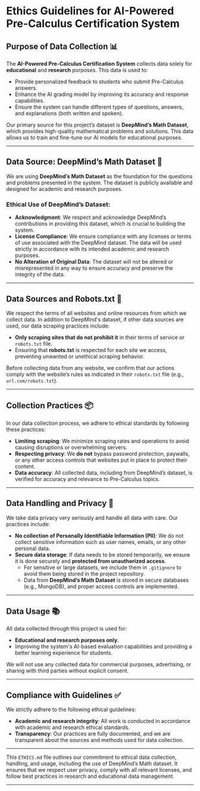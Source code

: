 # **Ethics Guidelines for AI-Powered Pre-Calculus Certification System**

## **Purpose of Data Collection** 📊

The **AI-Powered Pre-Calculus Certification System** collects data solely for **educational** and **research** purposes. This data is used to:
- Provide personalized feedback to students who submit Pre-Calculus answers.
- Enhance the AI grading model by improving its accuracy and response capabilities.
- Ensure the system can handle different types of questions, answers, and explanations (both written and spoken).

Our primary source for this project’s dataset is **DeepMind’s Math Dataset**, which provides high-quality mathematical problems and solutions. This data allows us to train and fine-tune our AI models for educational purposes.

---

## **Data Source: DeepMind’s Math Dataset** 📂

We are using **DeepMind’s Math Dataset** as the foundation for the questions and problems presented in the system. The dataset is publicly available and designed for academic and research purposes.

### **Ethical Use of DeepMind’s Dataset**:
- **Acknowledgment**: We respect and acknowledge DeepMind’s contributions in providing this dataset, which is crucial to building the system.
- **License Compliance**: We ensure compliance with any licenses or terms of use associated with the DeepMind dataset. The data will be used strictly in accordance with its intended academic and research purposes.
- **No Alteration of Original Data**: The dataset will not be altered or misrepresented in any way to ensure accuracy and preserve the integrity of the data.

---

## **Data Sources and Robots.txt** 🤖

We respect the terms of all websites and online resources from which we collect data. In addition to DeepMind's dataset, if other data sources are used, our data scraping practices include:
- **Only scraping sites that do not prohibit it** in their terms of service or `robots.txt` file.
- Ensuring that **robots.txt** is respected for each site we access, preventing unwanted or unethical scraping behavior.

Before collecting data from any website, we confirm that our actions comply with the website’s rules as indicated in their `robots.txt` file (e.g., `url.com/robots.txt`).

---

## **Collection Practices** 📦

In our data collection process, we adhere to ethical standards by following these practices:
- **Limiting scraping**: We minimize scraping rates and operations to avoid causing disruptions or overwhelming servers.
- **Respecting privacy**: We **do not** bypass password protection, paywalls, or any other access controls that websites put in place to protect their content.
- **Data accuracy**: All collected data, including from DeepMind’s dataset, is verified for accuracy and relevance to Pre-Calculus topics.

---

## **Data Handling and Privacy** 🔐

We take data privacy very seriously and handle all data with care. Our practices include:
- **No collection of Personally Identifiable Information (PII)**: We do not collect sensitive information such as user names, emails, or any other personal data.
- **Secure data storage**: If data needs to be stored temporarily, we ensure it is done securely and **protected from unauthorized access**.
  - For sensitive or large datasets, we include them in `.gitignore` to avoid them being stored in the project repository.
  - Data from **DeepMind’s Math Dataset** is stored in secure databases (e.g., MongoDB), and proper access controls are implemented.

---

## **Data Usage** 📚

All data collected through this project is used for:
- **Educational and research purposes only**.
- Improving the system's AI-based evaluation capabilities and providing a better learning experience for students.

We will not use any collected data for commercial purposes, advertising, or sharing with third parties without explicit consent.

---

## **Compliance with Guidelines** ✅

We strictly adhere to the following ethical guidelines:
- **Academic and research integrity**: All work is conducted in accordance with academic and research ethical standards.
- **Transparency**: Our practices are fully documented, and we are transparent about the sources and methods used for data collection.

---

This `ETHICS.md` file outlines our commitment to ethical data collection, handling, and usage, including the use of DeepMind’s Math dataset. It ensures that we respect user privacy, comply with all relevant licenses, and follow best practices in research and educational data management.

---